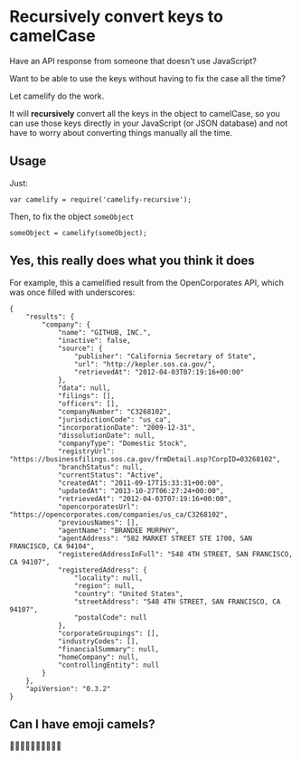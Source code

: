 # Recursively convert keys to camelCase

Have an API response from someone that doesn't use JavaScript?

Want to be able to use the keys without having to fix the case all the time?

Let camelify do the work.

It will **recursively** convert all the keys in the object to camelCase, so you can use those keys directly in your JavaScript (or JSON database) and not have to worry about converting things manually all the time.

## Usage

Just:

	var camelify = require('camelify-recursive');

Then, to fix the object `someObject`

	someObject = camelify(someObject);

## Yes, this really does what you think it does

For example, this a camelified result from  the OpenCorporates API, which was once filled with underscores:

	{
		"results": {
			"company": {
				"name": "GITHUB, INC.",
				"inactive": false,
				"source": {
					"publisher": "California Secretary of State",
					"url": "http://kepler.sos.ca.gov/",
					"retrievedAt": "2012-04-03T07:19:16+00:00"
				},
				"data": null,
				"filings": [],
				"officers": [],
				"companyNumber": "C3268102",
				"jurisdictionCode": "us_ca",
				"incorporationDate": "2009-12-31",
				"dissolutionDate": null,
				"companyType": "Domestic Stock",
				"registryUrl": "https://businessfilings.sos.ca.gov/frmDetail.asp?CorpID=03268102",
				"branchStatus": null,
				"currentStatus": "Active",
				"createdAt": "2011-09-17T15:33:31+00:00",
				"updatedAt": "2013-10-27T06:27:24+00:00",
				"retrievedAt": "2012-04-03T07:19:16+00:00",
				"opencorporatesUrl": "https://opencorporates.com/companies/us_ca/C3268102",
				"previousNames": [],
				"agentName": "BRANDEE MURPHY",
				"agentAddress": "582 MARKET STREET STE 1700, SAN FRANCISCO, CA 94104",
				"registeredAddressInFull": "548 4TH STREET, SAN FRANCISCO, CA 94107",
				"registeredAddress": {
					"locality": null,
					"region": null,
					"country": "United States",
					"streetAddress": "548 4TH STREET, SAN FRANCISCO, CA 94107",
					"postalCode": null
				},
				"corporateGroupings": [],
				"industryCodes": [],
				"financialSummary": null,
				"homeCompany": null,
				"controllingEntity": null
			}
		},
		"apiVersion": "0.3.2"
	}

## Can I have emoji camels?

🐫🐪🐫🐪🐫🐪🐫🐪🐫🐪


